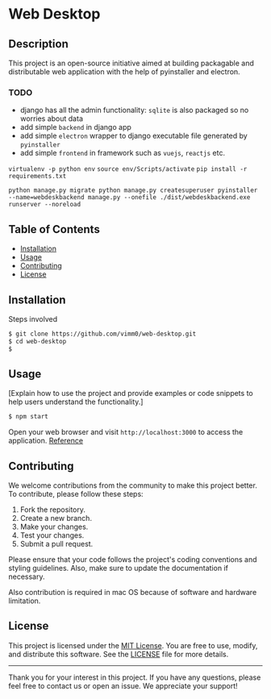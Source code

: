 # Web Desktop

## Description

This project is an open-source initiative aimed at building packagable and distributable web application with the help of pyinstaller and electron.

### TODO
- django has all the admin functionality: `sqlite` is also packaged so no worries about data
- add simple `backend` in django app
- add simple `electron` wrapper to django executable file generated by `pyinstaller`
- add  simple `frontend` in framework such as `vuejs`, `reactjs` etc.

`virtualenv -p python env`
`source env/Scripts/activate`
`pip install -r requirements.txt`

`
python manage.py migrate
python manage.py createsuperuser
pyinstaller --name=webdeskbackend manage.py --onefile
./dist/webdeskbackend.exe runserver --noreload
`

## Table of Contents

- [Installation](#installation)
- [Usage](#usage)
- [Contributing](#contributing)
- [License](#license)

## Installation

Steps involved

```bash
$ git clone https://github.com/vimm0/web-desktop.git
$ cd web-desktop
$ 
```

## Usage

[Explain how to use the project and provide examples or code snippets to help users understand the functionality.]

```bash
$ npm start
```

Open your web browser and visit `http://localhost:3000` to access the application.
[Reference](Reference)

## Contributing

We welcome contributions from the community to make this project better. To contribute, please follow these steps:

1. Fork the repository.
2. Create a new branch.
3. Make your changes.
4. Test your changes.
5. Submit a pull request.

Please ensure that your code follows the project's coding conventions and styling guidelines. Also, make sure to update the documentation if necessary.

Also contribution is required in mac OS because of software and hardware limitation.

## License

This project is licensed under the [MIT License](LICENSE). You are free to use, modify, and distribute this software. See the [LICENSE](LICENSE) file for more details.

---

Thank you for your interest in this project. If you have any questions, please feel free to contact us or open an issue. We appreciate your support!
